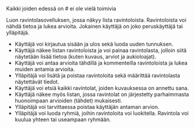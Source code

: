 Kaikki joiden edessä on # ei ole vielä toimivia

Luon ravintolasovelluksen, jossa näkyy lista ravintoloista. Ravintoloista voi nähdä tietoa ja lukea arvioita. Jokainen käyttäjä on joko peruskäyttäjä tai ylläpitäjä.
- Käyttäjä voi kirjautua sisään ja ulos sekä luoda uuden tunnuksen.
- Käyttäjä näkee listan ravintoloista ja voi painaa ravintolasta, jolloin siitä näytetään lisää tietoa (kuten kuvaus, arviot ja aukioloajat).
- Käyttäjä voi antaa arvioita tähdillä ja kommenteilla ravintoloista ja lukea muiden antamia arvioita.
- Ylläpitäjä voi lisätä ja poistaa ravintoloita sekä määrittää ravintolasta näytettävät tiedot.
- Käyttäjä voi etsiä kaikki ravintolat, joiden kuvauksessa on annettu sana.
- Käyttäjä näkee myös listan, jossa ravintolat on järjestetty parhaimmasta huonoimpaan arvioiden (tähdet) mukaisesti.
- Ylläpitäjä voi tarvittaessa poistaa käyttäjän antaman arvion.
- Ylläpitäjä voi luoda ryhmiä, joihin ravintoloita voi luokitella. Ravintola voi kuulua yhteen tai useampaan ryhmään.
